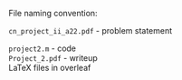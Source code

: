 File naming convention:

```cn_project_ii_a22.pdf``` - problem statement

`project2.m` - code \
`Project_2.pdf` - writeup \
LaTeX files in overleaf
